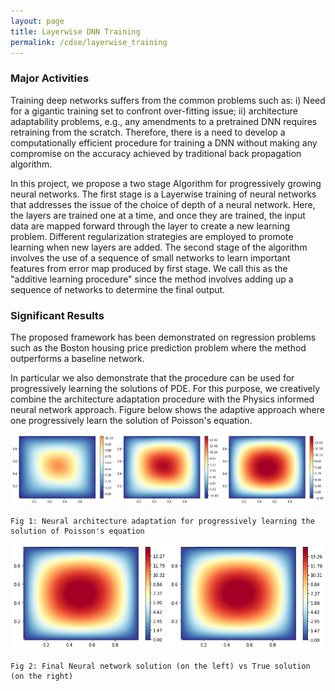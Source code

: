 ```yaml
---
layout: page
title: Layerwise DNN Training
permalink: /cdse/layerwise_training
---
```


### Major Activities 
 Training deep networks suffers from the common problems such as:  i) Need for a gigantic training set to confront over-fitting issue; ii) architecture adaptability problems, e.g., any amendments to a pretrained DNN requires retraining from the scratch. Therefore, there is a need to develop a computationally efficient procedure for training a DNN without making any compromise on the accuracy achieved by traditional back propagation algorithm.

 In this project, we propose a two stage Algorithm for progressively growing neural networks. The first stage is a Layerwise training of neural networks that addresses the issue of the choice of depth of a neural network. Here, the layers are trained one at a time, and once they are trained, the input data are mapped forward through the layer to create a new learning problem. Different regularization strategies are employed to promote learning when new layers are added. The second stage of the algorithm involves the use of a sequence of small networks to learn important features from error map produced by first stage. We call this as the "additive learning procedure" since the method involves adding up a sequence of networks to determine the final output.



### Significant Results
The proposed framework has been demonstrated on  regression problems such as the Boston housing price prediction problem where the method outperforms a baseline network.

In particular we also demonstrate that the procedure can be used for progressively learning the solutions of PDE. For this purpose, we creatively combine the architecture adaptation procedure with the Physics informed neural network approach. Figure below shows the adaptive approach where one progressively learn the solution of Poisson's equation. 

![image](/assets/figures/Krish/adaptation_1.png)

    Fig 1: Neural architecture adaptation for progressively learning the solution of Poisson's equation

![image2](/assets/figures/Krish/adaptation_2.png)

    Fig 2: Final Neural network solution (on the left) vs True solution (on the right)


